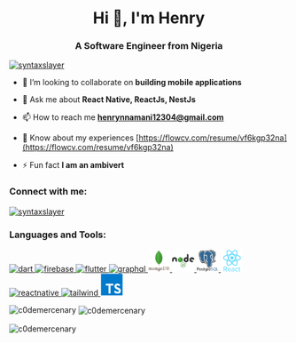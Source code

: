 <h1 align="center">Hi 👋, I'm Henry</h1>
<h3 align="center">A Software Engineer from Nigeria</h3>

<p align="left"> <a href="https://twitter.com/syntaxslayer" target="blank"><img src="https://img.shields.io/twitter/follow/syntaxslayer?logo=twitter&style=for-the-badge" alt="syntaxslayer" /></a> </p>

- 👯 I’m looking to collaborate on **building mobile applications**

- 💬 Ask me about **React Native, ReactJs, NestJs**

- 📫 How to reach me **henrynnamani12304@gmail.com**

- 📄 Know about my experiences [https://flowcv.com/resume/vf6kgp32na](https://flowcv.com/resume/vf6kgp32na)

- ⚡ Fun fact **I am an ambivert**

<h3 align="left">Connect with me:</h3>
<p align="left">
<a href="https://twitter.com/syntaxslayer" target="blank"><img align="center" src="https://raw.githubusercontent.com/rahuldkjain/github-profile-readme-generator/master/src/images/icons/Social/twitter.svg" alt="syntaxslayer" height="30" width="40" /></a>
</p>

<h3 align="left">Languages and Tools:</h3>
<p align="left"> <a href="https://dart.dev" target="_blank" rel="noreferrer"> <img src="https://www.vectorlogo.zone/logos/dartlang/dartlang-icon.svg" alt="dart" width="40" height="40"/> </a> <a href="https://firebase.google.com/" target="_blank" rel="noreferrer"> <img src="https://www.vectorlogo.zone/logos/firebase/firebase-icon.svg" alt="firebase" width="40" height="40"/> </a> <a href="https://flutter.dev" target="_blank" rel="noreferrer"> <img src="https://www.vectorlogo.zone/logos/flutterio/flutterio-icon.svg" alt="flutter" width="40" height="40"/> </a> <a href="https://graphql.org" target="_blank" rel="noreferrer"> <img src="https://www.vectorlogo.zone/logos/graphql/graphql-icon.svg" alt="graphql" width="40" height="40"/> </a> <a href="https://www.mongodb.com/" target="_blank" rel="noreferrer"> <img src="https://raw.githubusercontent.com/devicons/devicon/master/icons/mongodb/mongodb-original-wordmark.svg" alt="mongodb" width="40" height="40"/> </a> <a href="https://nodejs.org" target="_blank" rel="noreferrer"> <img src="https://raw.githubusercontent.com/devicons/devicon/master/icons/nodejs/nodejs-original-wordmark.svg" alt="nodejs" width="40" height="40"/> </a> <a href="https://www.postgresql.org" target="_blank" rel="noreferrer"> <img src="https://raw.githubusercontent.com/devicons/devicon/master/icons/postgresql/postgresql-original-wordmark.svg" alt="postgresql" width="40" height="40"/> </a> <a href="https://reactjs.org/" target="_blank" rel="noreferrer"> <img src="https://raw.githubusercontent.com/devicons/devicon/master/icons/react/react-original-wordmark.svg" alt="react" width="40" height="40"/> </a> <a href="https://reactnative.dev/" target="_blank" rel="noreferrer"> <img src="https://reactnative.dev/img/header_logo.svg" alt="reactnative" width="40" height="40"/> </a> <a href="https://tailwindcss.com/" target="_blank" rel="noreferrer"> <img src="https://www.vectorlogo.zone/logos/tailwindcss/tailwindcss-icon.svg" alt="tailwind" width="40" height="40"/> </a> <a href="https://www.typescriptlang.org/" target="_blank" rel="noreferrer"> <img src="https://raw.githubusercontent.com/devicons/devicon/master/icons/typescript/typescript-original.svg" alt="typescript" width="40" height="40"/> </a> </p>

<p><img align="left" src="https://github-readme-stats.vercel.app/api/top-langs?username=c0demercenary&show_icons=true&locale=en&layout=compact" alt="c0demercenary" /></p>

<p>&nbsp;<img align="center" src="https://github-readme-stats.vercel.app/api?username=c0demercenary&show_icons=true&locale=en" alt="c0demercenary" /></p>

<p><img align="center" src="https://github-readme-streak-stats.herokuapp.com/?user=c0demercenary&" alt="c0demercenary" /></p>
